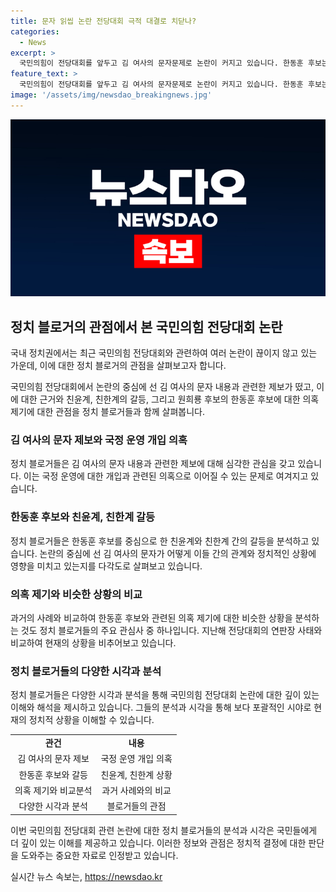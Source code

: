```yaml
---
title: 문자 읽씹 논란 전당대회 극적 대결로 치닫나?
categories:
  - News
excerpt: >
  국민의힘이 전당대회를 앞두고 김 여사의 문자문제로 논란이 커지고 있습니다. 한동훈 후보는 문자내용을 당무개입으로 해석하며 반박했고, 대통령실은 이에 대해 부인했습니다. 원희룡 후보는 또 다른 의혹을 제기했고, 이에 한동훈 후보가 사퇴 기자회견을 준비하다가 취소하는 등 정당내 갈등이 고조되고 있습니다. 국민의힘의 내란에 대한 우려가 높아지고 있습니다.
feature_text: >
  국민의힘이 전당대회를 앞두고 김 여사의 문자문제로 논란이 커지고 있습니다. 한동훈 후보는 문자내용을 당무개입으로 해석하며 반박했고, 대통령실은 이에 대해 부인했습니다. 원희룡 후보는 또 다른 의혹을 제기했고, 이에 한동훈 후보가 사퇴 기자회견을 준비하다가 취소하는 등 정당내 갈등이 고조되고 있습니다. 국민의힘의 내란에 대한 우려가 높아지고 있습니다.
image: '/assets/img/newsdao_breakingnews.jpg'
---
```


<p><img src="/assets/img/newsdao_breakingnews.jpg" alt="ontimetimes 속보" /></p>

<h2 data-ke-size="size26">정치 블로거의 관점에서 본 국민의힘 전당대회 논란</h2>

<p>국내 정치권에서는 최근 국민의힘 전당대회와 관련하여 여러 논란이 끊이지 않고 있는 가운데, 이에 대한 정치 블로거의 관점을 살펴보고자 합니다.</p>

<p data-ke-size="size16">국민의힘 전당대회에서 논란의 중심에 선 김 여사의 문자 내용과 관련한 제보가 떴고, 이에 대한 근거와 친윤계, 친한계의 갈등, 그리고 원희룡 후보의 한동훈 후보에 대한 의혹 제기에 대한 관점을 정치 블로거들과 함께 살펴봅니다.</p>

<h3><b>김 여사의 문자 제보와 국정 운영 개입 의혹</b></h3>

<p>정치 블로거들은 김 여사의 문자 내용과 관련한 제보에 대해 심각한 관심을 갖고 있습니다. 이는 국정 운영에 대한 개입과 관련된 의혹으로 이어질 수 있는 문제로 여겨지고 있습니다.</p>

<h3><b>한동훈 후보와 친윤계, 친한계 갈등</b></h3>

<p>정치 블로거들은 한동훈 후보를 중심으로 한 친윤계와 친한계 간의 갈등을 분석하고 있습니다. 논란의 중심에 선 김 여사의 문자가 어떻게 이들 간의 관계와 정치적인 상황에 영향을 미치고 있는지를 다각도로 살펴보고 있습니다.</p>

<h3><b>의혹 제기와 비슷한 상황의 비교</b></h3>

<p>과거의 사례와 비교하여 한동훈 후보와 관련된 의혹 제기에 대한 비슷한 상황을 분석하는 것도 정치 블로거들의 주요 관심사 중 하나입니다. 지난해 전당대회의 연판장 사태와 비교하여 현재의 상황을 비추어보고 있습니다.</p>

<h3><b>정치 블로거들의 다양한 시각과 분석</b></h3>

<p>정치 블로거들은 다양한 시각과 분석을 통해 국민의힘 전당대회 논란에 대한 깊이 있는 이해와 해석을 제시하고 있습니다. 그들의 분석과 시각을 통해 보다 포괄적인 시야로 현재의 정치적 상황을 이해할 수 있습니다.</p>

<table>
    <tr>
        <td style="text-align: center; height: 17px;"><b>관건</b></td>
        <td style="text-align: center; height: 17px;"><b>내용</b></td>
    </tr>
    <tr>
        <td style="text-align: center; height: 17px;">김 여사의 문자 제보</td>
        <td style="text-align: center; height: 17px;">국정 운영 개입 의혹</td>
    </tr>
    <tr>
        <td style="text-align: center; height: 17px;">한동훈 후보와 갈등</td>
        <td style="text-align: center; height: 17px;">친윤계, 친한계 상황</td>
    </tr>
    <tr>
        <td style="text-align: center; height: 17px;">의혹 제기와 비교분석</td>
        <td style="text-align: center; height: 17px;">과거 사례와의 비교</td>
    </tr>
    <tr>
        <td style="text-align: center; height: 17px;">다양한 시각과 분석</td>
        <td style="text-align: center; height: 17px;">블로거들의 관점</td>
    </tr>
</table>

<p>이번 국민의힘 전당대회 관련 논란에 대한 정치 블로거들의 분석과 시각은 국민들에게 더 깊이 있는 이해를 제공하고 있습니다. 이러한 정보와 관점은 정치적 결정에 대한 판단을 도와주는 중요한 자료로 인정받고 있습니다.</p>
실시간 뉴스 속보는, <a href="https://newsdao.kr" rel="dofollow">https://newsdao.kr</a>



